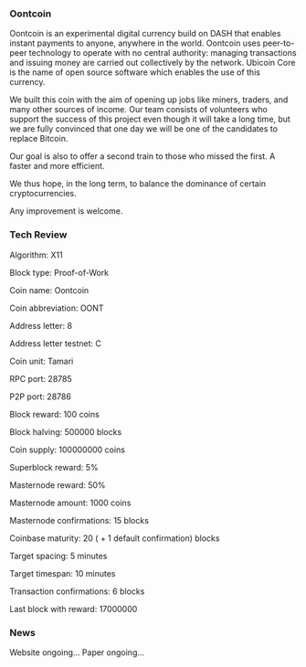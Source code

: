 ### Oontcoin
Oontcoin is an experimental digital currency build on DASH that enables instant payments to anyone, anywhere in the world. Oontcoin uses peer-to-peer technology to operate with no central authority: managing transactions and issuing money are carried out collectively by the network. Ubicoin Core is the name of open source software which enables the use of this currency.

We built this coin with the aim of opening up jobs like miners, traders, and many other sources of income. Our team consists of volunteers who support the success of this project even though it will take a long time, but we are fully convinced that one day we will be one of the candidates to replace Bitcoin.

Our goal is also to offer a second train to those who missed the first. A faster and more efficient.

We thus hope, in the long term, to balance the dominance of certain cryptocurrencies.

Any improvement is welcome.

### Tech Review

Algorithm: 	X11

Block type:	Proof-of-Work

Coin name:	Oontcoin

Coin abbreviation:	OONT

Address letter:	8

Address letter testnet:	C

Coin unit:	Tamari

RPC port:	28785

P2P port:	28786

Block reward:	100 coins

Block halving:	500000 blocks

Coin supply:	100000000 coins

Superblock reward:	5%

Masternode reward:	50%

Masternode amount:	1000 coins

Masternode confirmations:	15 blocks

Coinbase maturity:	20 ( + 1 default confirmation) blocks

Target spacing:	5 minutes

Target timespan:	10 minutes

Transaction confirmations:	6 blocks


Last block with reward:	17000000



### News
Website ongoing...
Paper ongoing...




<!--
**Oontcoin/Oontcoin** is a ✨ _special_ ✨ repository because its `README.md` (this file) appears on your GitHub profile.

Here are some ideas to get you started:

- 🔭 I’m currently working on ...
- 🌱 I’m currently learning ...
- 👯 I’m looking to collaborate on ...
- 🤔 I’m looking for help with ...
- 💬 Ask me about ...
- 📫 How to reach me: ...
- 😄 Pronouns: ...
- ⚡ Fun fact: ...
-->
